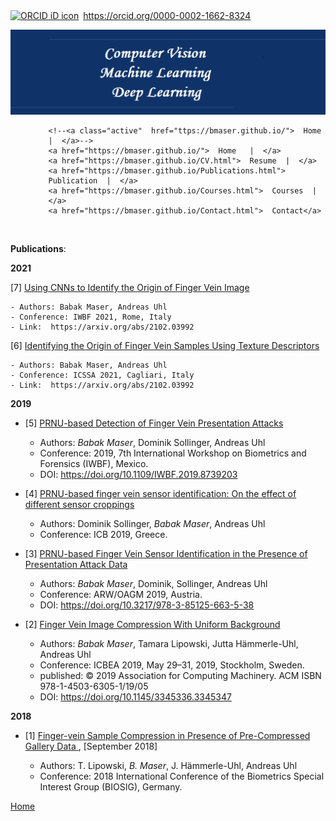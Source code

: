 ﻿
<!--<!DOCTYPE html>-->
    
<div itemscope itemtype="https://schema.org/Person"><a itemprop="sameAs" content="https://orcid.org/0000-0002-1662-8324" href="https://orcid.org/0000-0002-1662-8324" target="orcid.widget" rel="me noopener noreferrer" style="vertical-align:top;"><img src="https://orcid.org/sites/default/files/images/orcid_16x16.png" style="width:1em;margin-right:.5em;" alt="ORCID iD icon">https://orcid.org/0000-0002-1662-8324</a></div>


![banner](image/photo.png)



<html>
<head>
<meta name="viewport" content="width=device-width, initial-scale=1">
<style>

    /*<!-- <p center> [Home](https://bmaser.github.io/) | -->*/
    /*<!--[Resume](CV.md) | [Publications](Publications.md) |  [Courses](Courses.md) |  [Contact](Contact.md) </p> -->*/
    


body {
  margin: 0;
  font-family: Arial, Helvetica, sans-serif;
}

.topnav {
  overflow: hidden;
  background-color: white;
}

.topnav a {
  float: left;
  color: #151B54;
  text-align: center;
  /*padding: 14px 16px;*/
  padding: 10px 8px;
  text-decoration: none;
  /*font-size: 17px;*/
  font-size: 14px;
}

/*.topnav a:hover {*/
/*  background-color: #ddd;*/
/*  color: white;*/
/*}*/

.topnav a:hover {
  background-color: #151B54;
  color: #FFFFFF;
}

/*.topnav a.active {*/
/*  background-color: #151B54;*/
/*  color: #666362;*/
/*}*/
</style>
</head>
<body>

<div class="topnav" style="padding-left:12%">
  <!--<a class="active" href="#home">Home</a>-->
  <!--<a href="#news">News</a>-->
  <!--<a href="#contact">Contact</a>-->
  <!--<a href="#about">About</a>-->
  
    <!--<a class="active"  href="ttps://bmaser.github.io/">  Home   |  </a>-->
    <a href="https://bmaser.github.io/">  Home   |  </a>
    <a href="https://bmaser.github.io/CV.html">  Resume  |  </a>
    <a href="https://bmaser.github.io/Publications.html">  Publication  |  </a>
    <a href="https://bmaser.github.io/Courses.html">  Courses  |  </a>
    <a href="https://bmaser.github.io/Contact.html">  Contact</a>
 
</div>

 </body>
</html>

&nbsp;&nbsp;&nbsp;&nbsp;&nbsp;&nbsp;


**Publications**:


**2021**

[7] [Using CNNs to Identify the Origin of Finger Vein Image](https://arxiv.org/abs/2103.01632)
  
    - Authors: Babak Maser, Andreas Uhl
    - Conference: IWBF 2021, Rome, Italy
    - Link:  https://arxiv.org/abs/2102.03992

[6] [Identifying the Origin of Finger Vein Samples Using Texture Descriptors](https://arxiv.org/abs/2102.03992)

    - Authors: Babak Maser, Andreas Uhl
    - Conference: ICSSA 2021, Cagliari, Italy
    - Link:  https://arxiv.org/abs/2102.03992


**2019**
- [5] [PRNU-based Detection of Finger Vein Presentation Attacks](https://ieeexplore.ieee.org/document/8739203/authors)
	 - Authors: _Babak Maser_, Dominik Sollinger, Andreas Uhl
	 - Conference: 2019, 7th International Workshop on Biometrics and Forensics (IWBF), Mexico.
	 - DOI: https://doi.org/10.1109/IWBF.2019.8739203

- [4] [PRNU-based finger vein sensor identification: On the effect of different sensor croppings](https://www.icb2019.org/Misc/ICB2019Program.pdf) 
	 - Authors: Dominik Sollinger, _Babak Maser_, Andreas Uhl
	 - Conference: ICB 2019, Greece.
	 
- [3] [PRNU-based Finger Vein Sensor Identification in the Presence of Presentation Attack Data](https://workshops.aapr.at/wp-content/uploads/2019/05/ARW-OAGM19_38.pdf) 
	 - Authors: _Babak Maser_, Dominik, Sollinger, Andreas Uhl
	 - Conference: ARW/OAGM 2019, Austria.
	 - DOI: https://doi.org/10.3217/978-3-85125-663-5-38
	 
- [2] [Finger Vein Image Compression With Uniform Background](https://doi.org/10.1145/3345336.3345347)
	 - Authors: _Babak Maser_, Tamara Lipowski, Jutta Hämmerle-Uhl, Andreas Uhl
	 - Conference: 	 ICBEA 2019, May 29–31, 2019, Stockholm, Sweden.
	 - published: © 2019 Association for Computing Machinery.
        ACM ISBN 978-1-4503-6305-1/19/05
     - DOI: https://doi.org/10.1145/3345336.3345347


**2018**
  
- [1] [Finger-vein Sample Compression in Presence of Pre-Compressed Gallery Data ](https://ieeexplore.ieee.org/abstract/document/8553484/) , [September 2018]

	 - Authors: T. Lipowski, _B. Maser_, J. Hämmerle-Uhl, Andreas Uhl
	 - Conference: 2018 International Conference of the Biometrics Special Interest Group (BIOSIG), Germany.
 
 
 [Home](https://bmaser.github.io/)
 
 
 
